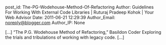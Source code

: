 post_id: The-PG-Wodehouse-Method-Of-Refactoring
Author: Guidelines For Working With External Code Libraries | Ruturaj Pradeep Kohok | Your Web Advisor
Date: 2011-06-21 12:29:39
Author_Email: noreply@blogger.com
Author_IP: None

[...] “The P.G. Wodehouse Method of Refactoring,” Basildon Coder Exploring the trials and tribulations of working with legacy code. [...]
